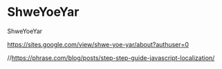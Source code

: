 # ShweYoeYar
ShweYoeYar

https://sites.google.com/view/shwe-yoe-yar/about?authuser=0

//https://phrase.com/blog/posts/step-step-guide-javascript-localization/


